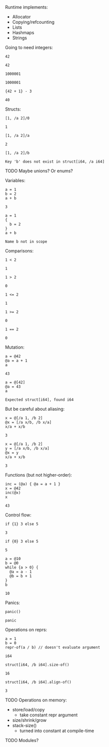 Runtime implements:
* Allocator
* Copying/refcounting
* Lists
* Hashmaps
* Strings

Going to need integers:

```
42

42
```

```
1000001

1000001
```

```
{42 + 1} - 3

40
```

Structs:

```
[1, /a 2]/0

1
```

```
[1, /a 2]/a

2
```

```
[1, /a 2]/b

Key 'b' does not exist in struct[i64, /a i64]
```

TODO Maybe unions? Or enums?

Variables:

```
a = 1
b = 2
a + b

3
```

```
a = 1
{
  b = 2
}
a + b

Name b not in scope
```

Comparisons:

```
1 < 2

1
```

```
1 > 2

0
```

```
1 <= 2

1
```

```
1 >= 2

0
```

```
1 == 2

0
```

Mutation:

```
a = @42
@a = a + 1
a

43
```

```
a = @[42]
@a = 43
a

Expected struct[i64], found i64
```

But be careful about aliasing:

```
x = @[/a 1, /b 2]
@x = [/a x/b, /b x/a]
x/a + x/b

3
```

```
x = @[/a 1, /b 2]
y = [/a x/b, /b x/a]
@x = y
x/a + x/b

3
```

Functions (but not higher-order):

```
inc = (@a) { @a = a + 1 }
x = @42
inc(@x)
x

43
```

Control flow:

```
if {1} 3 else 5

3
```

```
if {0} 3 else 5

5
```

```
a = @10
b = @0
while {a > 0} {
  @a = a - 1
  @b = b + 1
}
b

10
```

Panics:

```
panic()

panic
```

Operations on reprs:

```
a = 1
b = 0
repr-of(a / b) // doesn't evaluate argument

i64
```

```
struct[i64, /b i64].size-of()

16
```

```
struct[i64, /b i64].align-of()

3
```

TODO Operations on memory:
* store/load/copy
  * take constant repr argument
* size/shrink/grow
* stack-size()
  * turned into constant at compile-time

TODO Modules?